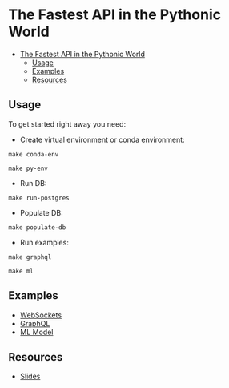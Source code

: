 # The Fastest API in the Pythonic World

- [The Fastest API in the Pythonic World](#the-fastest-api-in-the-pythonic-world)
  - [Usage](#usage)
  - [Examples](#examples)
  - [Resources](#resources)

## Usage

To get started right away you need:

- Create virtual environment or conda environment:

```shell
make conda-env
```

```shell
make py-env
```

- Run DB:

```shell
make run-postgres
```

- Populate DB:

```shell
make populate-db
```

- Run examples:

```shell
make graphql
```

```shell
make ml
```

## Examples

- [WebSockets](src/websockets_example.py)
- [GraphQL](src/graphql_example.py)
- [ML Model](src/ml_model_example.py)

## Resources

- [Slides](docs/The_Fastest_API_in_the_Pythonic_World.pptx)